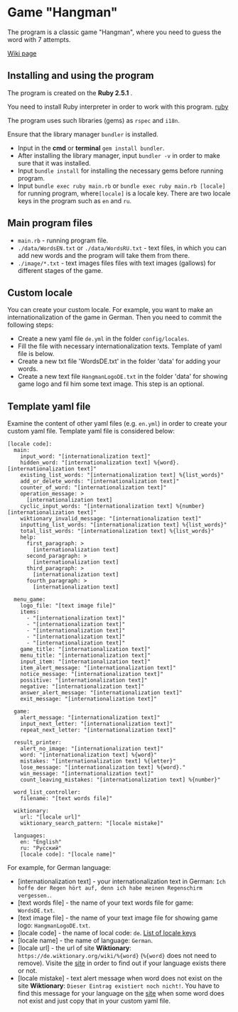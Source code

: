 # Game "Hangman"

The program is a classic game "Hangman", where you need to guess the word with 7 attempts.

[Wiki page](https://en.wikipedia.org/wiki/Hangman_(game))

## Installing and using the program

The program is created on the __Ruby 2.5.1__ .

You need to install Ruby interpreter in order to work with this program.
[ruby](https://www.ruby-lang.org/en/news/2018/03/28/ruby-2-5-1-released)

The program uses such libraries (gems) as `rspec` and `i18n`.

Ensure that the library manager `bundler` is installed.

- Input in the __cmd__ or __terminal__ `gem install bundler`.
- After installing the library manager, input `bundler -v` in order to make sure that it was installed.
- Input `bundle install` for installing the necessary gems before running program.
- Input `bundle exec ruby main.rb` or `bundle exec ruby main.rb [locale]` for running program, where`[locale]` is a locale key.
There are two locale keys in the program such as `en` and `ru`.

## Main program files

- `main.rb` - running program file.
- `./data/WordsEN.txt` or `./data/WordsRU.txt` - text files, in which you can add new words and the program 
will take them from there.
- `./image/*.txt` - text images files files with text images (gallows) for different stages of the game.

## Custom locale

You can create your custom locale. For example, you want to make an internationalization of the game in German.
Then you need to commit the following steps:

- Create a new yaml file `de.yml` in the folder `config/locales`.
- Fill the file with necessary internationalization texts. Template of yaml file is below.
- Create a new txt file 'WordsDE.txt' in the folder 'data' for adding your words.
- Create a new text file `HangmanLogoDE.txt` in the folder 'data' for showing game logo and fil him some text image.
This step is an optional.

## Template yaml file

Examine the content of other yaml files (e.g. `en.yml`) in order to create your custom yaml file. Template yaml file is considered below:

```
[locale code]:
  main:
    input_word: "[internationalization text]"
    hidden_word: "[internationalization text] %{word}. [internationalization text]"
    existing_list_words: "[internationalization text] %{list_words}"
    add_or_delete_words: "[internationalization text]"
    counter_of_word: "[internationalization text]"
    operation_message: >
      [internationalization text]
    cyclic_input_words: "[internationalization text] %{number} [internationalization text]"
    wiktionary_invalid_message: "[internationalization text]"
    inputting_list_words: "[internationalization text] %{list_words}"
    total_list_words: "[internationalization text] %{list_words}"
    help:
      first_paragraph: >
        [internationalization text]
      second_paragraph: >
        [internationalization text]
      third_paragraph: >
        [internationalization text]
      fourth_paragraph: >
        [internationalization text]
  
  menu_game:
    logo_file: "[text image file]"
    items:
      - "[internationalization text]"
      - "[internationalization text]"
      - "[internationalization text]"
      - "[internationalization text]"
      - "[internationalization text]"
    game_title: "[internationalization text]"
    menu_title: "[internationalization text]"
    input_item: "[internationalization text]"
    item_alert_message: "[internationalization text]"
    notice_message: "[internationalization text]"
    possitive: "[internationalization text]"
    negative: "[internationalization text]"
    answer_alert_message: "[internationalization text]"
    exit_message: "[internationalization text]"
  
  game:
    alert_message: "[internationalization text]"
    input_next_letter: "[internationalization text]"
    repeat_next_letter: "[internationalization text]"
  
  result_printer:
    alert_no_image: "[internationalization text]"
    word: "[internationalization text] %{word}"
    mistakes: "[internationalization text] %{letter}"
    lose_message: "[internationalization text] %{word}."
    win_message: "[internationalization text]"
    count_leaving_mistakes: "[internationalization text] %{number}"
  
  word_list_controller:
    filename: "[text words file]"
  
  wiktionary:
    url: "[locale url]"
    wiktionary_search_pattern: "[locale mistake]"

  languages:
    en: "English"
    ru: "Русский"
    [locale code]: "[locale name]"
```

For example, for German language:

- [internationalization text] - your internationalization text in German: `Ich hoffe der Regen hört auf, denn ich habe meinen Regenschirm vergessen.`.
- [text words file] - the name of your text words file for game: `WordsDE.txt`.
- [text image file] - the name of your text image file for showing game logo: `HangmanLogoDE.txt`.
- [locale code] - the name of local code: `de`. [List of locale keys](https://en.wikipedia.org/wiki/List_of_ISO_639-1_codes)
- [locale name] - the name of language: `German`.
- [locale url] - the url of site __Wiktionary__: `https://de.wiktionary.org/wiki/%{word}` (`%{word}` does not need to remove). Visite the [site](https://www.wiktionary.org/) in order to find out if your language exists there or not.
- [locale mistake] - text alert message when word does not exist on the site __Wiktionary__: `Dieser Eintrag existiert noch nicht!`. You have to find this message for your language on the [site](https://www.wiktionary.org/) when some word does not exist and just copy that in your custom yaml file.
